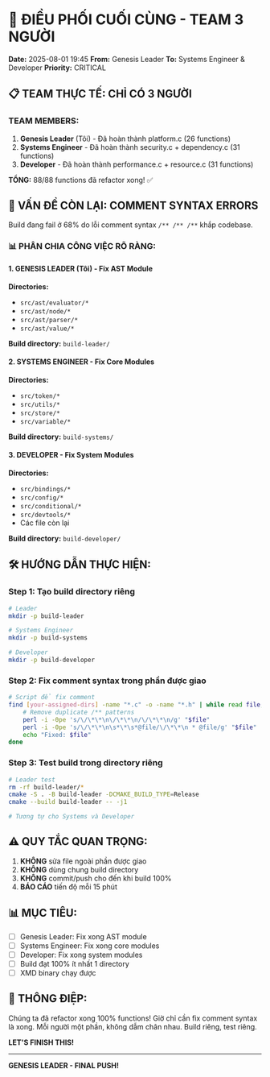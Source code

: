 # 🚨 ĐIỀU PHỐI CUỐI CÙNG - TEAM 3 NGƯỜI

**Date:** 2025-08-01 19:45
**From:** Genesis Leader
**To:** Systems Engineer & Developer
**Priority:** CRITICAL

## 📋 TEAM THỰC TẾ: CHỈ CÓ 3 NGƯỜI

### TEAM MEMBERS:
1. **Genesis Leader** (Tôi) - Đã hoàn thành platform.c (26 functions)
2. **Systems Engineer** - Đã hoàn thành security.c + dependency.c (31 functions)
3. **Developer** - Đã hoàn thành performance.c + resource.c (31 functions)

**TỔNG:** 88/88 functions đã refactor xong! ✅

## 🎯 VẤN ĐỀ CÒN LẠI: COMMENT SYNTAX ERRORS

Build đang fail ở 68% do lỗi comment syntax `/** /** /**` khắp codebase.

### 📊 PHÂN CHIA CÔNG VIỆC RÕ RÀNG:

#### 1. GENESIS LEADER (Tôi) - Fix AST Module
**Directories:** 
- `src/ast/evaluator/*`
- `src/ast/node/*`
- `src/ast/parser/*`
- `src/ast/value/*`

**Build directory:** `build-leader/`

#### 2. SYSTEMS ENGINEER - Fix Core Modules
**Directories:**
- `src/token/*`
- `src/utils/*`
- `src/store/*`
- `src/variable/*`

**Build directory:** `build-systems/`

#### 3. DEVELOPER - Fix System Modules  
**Directories:**
- `src/bindings/*`
- `src/config/*`
- `src/conditional/*`
- `src/devtools/*`
- Các file còn lại

**Build directory:** `build-developer/`

## 🛠️ HƯỚNG DẪN THỰC HIỆN:

### Step 1: Tạo build directory riêng
```bash
# Leader
mkdir -p build-leader

# Systems Engineer  
mkdir -p build-systems

# Developer
mkdir -p build-developer
```

### Step 2: Fix comment syntax trong phần được giao
```bash
# Script để fix comment
find [your-assigned-dirs] -name "*.c" -o -name "*.h" | while read file; do
    # Remove duplicate /** patterns
    perl -i -0pe 's/\/\*\*\n\/\*\*\n/\/\*\*\n/g' "$file"
    perl -i -0pe 's/\/\*\*\n\s*\*\s*@file/\/\*\*\n * @file/g' "$file"
    echo "Fixed: $file"
done
```

### Step 3: Test build trong directory riêng
```bash
# Leader test
rm -rf build-leader/*
cmake -S . -B build-leader -DCMAKE_BUILD_TYPE=Release  
cmake --build build-leader -- -j1

# Tương tự cho Systems và Developer
```

## ⚠️ QUY TẮC QUAN TRỌNG:

1. **KHÔNG** sửa file ngoài phần được giao
2. **KHÔNG** dùng chung build directory
3. **KHÔNG** commit/push cho đến khi build 100%
4. **BÁO CÁO** tiến độ mỗi 15 phút

## 📊 MỤC TIÊU:

- [ ] Genesis Leader: Fix xong AST module
- [ ] Systems Engineer: Fix xong core modules  
- [ ] Developer: Fix xong system modules
- [ ] Build đạt 100% ít nhất 1 directory
- [ ] XMD binary chạy được

## 💪 THÔNG ĐIỆP:

Chúng ta đã refactor xong 100% functions! Giờ chỉ cần fix comment syntax là xong. Mỗi người một phần, không dẫm chân nhau. Build riêng, test riêng.

**LET'S FINISH THIS!**

---
**GENESIS LEADER - FINAL PUSH!**